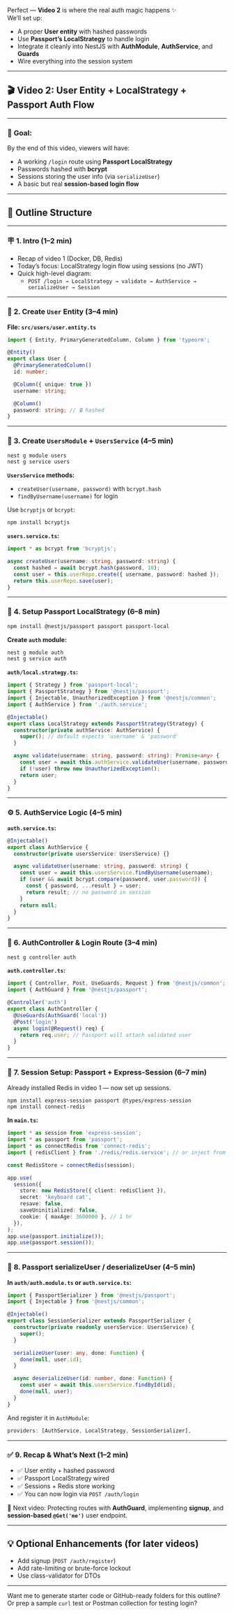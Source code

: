 Perfect — **Video 2** is where the real auth magic happens ✨  
We’ll set up:

- A proper **User entity** with hashed passwords  
- Use **Passport’s LocalStrategy** to handle login  
- Integrate it cleanly into NestJS with **AuthModule**, **AuthService**, and **Guards**  
- Wire everything into the session system

---

## 🎬 **Video 2: User Entity + LocalStrategy + Passport Auth Flow**

---

### 🎯 **Goal:**
By the end of this video, viewers will have:
- A working `/login` route using **Passport LocalStrategy**
- Passwords hashed with **bcrypt**
- Sessions storing the user info (via `serializeUser`)
- A basic but real **session-based login flow**

---

## 🧱 Outline Structure

---

### 🪧 **1. Intro (1–2 min)**
- Recap of video 1 (Docker, DB, Redis)
- Today’s focus: LocalStrategy login flow using sessions (no JWT)
- Quick high-level diagram:
  - `POST /login → LocalStrategy → validate → AuthService → serializeUser → Session`

---

### 🧍 **2. Create `User` Entity (3–4 min)**

**File: `src/users/user.entity.ts`**
```ts
import { Entity, PrimaryGeneratedColumn, Column } from 'typeorm';

@Entity()
export class User {
  @PrimaryGeneratedColumn()
  id: number;

  @Column({ unique: true })
  username: string;

  @Column()
  password: string; // 🔒 hashed
}
```

---

### 🧩 **3. Create `UsersModule` + `UsersService` (4–5 min)**

```bash
nest g module users
nest g service users
```

**`UsersService` methods:**
- `createUser(username, password)` with `bcrypt.hash`
- `findByUsername(username)` for login

Use `bcryptjs` or `bcrypt`:
```bash
npm install bcryptjs
```

**`users.service.ts`:**
```ts
import * as bcrypt from 'bcryptjs';

async createUser(username: string, password: string) {
  const hashed = await bcrypt.hash(password, 10);
  const user = this.userRepo.create({ username, password: hashed });
  return this.userRepo.save(user);
}
```

---

### 🔐 **4. Setup Passport LocalStrategy (6–8 min)**

```bash
npm install @nestjs/passport passport passport-local
```

**Create `auth` module:**
```bash
nest g module auth
nest g service auth
```

**`auth/local.strategy.ts`:**
```ts
import { Strategy } from 'passport-local';
import { PassportStrategy } from '@nestjs/passport';
import { Injectable, UnauthorizedException } from '@nestjs/common';
import { AuthService } from './auth.service';

@Injectable()
export class LocalStrategy extends PassportStrategy(Strategy) {
  constructor(private authService: AuthService) {
    super(); // default expects 'username' & 'password'
  }

  async validate(username: string, password: string): Promise<any> {
    const user = await this.authService.validateUser(username, password);
    if (!user) throw new UnauthorizedException();
    return user;
  }
}
```

---

### ⚙️ **5. AuthService Logic (4–5 min)**

**`auth.service.ts`:**
```ts
@Injectable()
export class AuthService {
  constructor(private usersService: UsersService) {}

  async validateUser(username: string, password: string) {
    const user = await this.usersService.findByUsername(username);
    if (user && await bcrypt.compare(password, user.password)) {
      const { password, ...result } = user;
      return result; // no password in session
    }
    return null;
  }
}
```

---

### 🧱 **6. AuthController & Login Route (3–4 min)**

```bash
nest g controller auth
```

**`auth.controller.ts`:**
```ts
import { Controller, Post, UseGuards, Request } from '@nestjs/common';
import { AuthGuard } from '@nestjs/passport';

@Controller('auth')
export class AuthController {
  @UseGuards(AuthGuard('local'))
  @Post('login')
  async login(@Request() req) {
    return req.user; // Passport will attach validated user
  }
}
```

---

### 💾 **7. Session Setup: Passport + Express-Session (6–7 min)**

Already installed Redis in video 1 — now set up sessions.

```bash
npm install express-session passport @types/express-session
npm install connect-redis
```

**In `main.ts`:**
```ts
import * as session from 'express-session';
import * as passport from 'passport';
import * as connectRedis from 'connect-redis';
import { redisClient } from './redis/redis.service'; // or inject from RedisService

const RedisStore = connectRedis(session);

app.use(
  session({
    store: new RedisStore({ client: redisClient }),
    secret: 'keyboard cat',
    resave: false,
    saveUninitialized: false,
    cookie: { maxAge: 3600000 }, // 1 hr
  }),
);
app.use(passport.initialize());
app.use(passport.session());
```

---

### 🔑 **8. Passport serializeUser / deserializeUser (4–5 min)**

**In `auth/auth.module.ts` or `auth.service.ts`:**
```ts
import { PassportSerializer } from '@nestjs/passport';
import { Injectable } from '@nestjs/common';

@Injectable()
export class SessionSerializer extends PassportSerializer {
  constructor(private readonly usersService: UsersService) {
    super();
  }

  serializeUser(user: any, done: Function) {
    done(null, user.id);
  }

  async deserializeUser(id: number, done: Function) {
    const user = await this.usersService.findById(id);
    done(null, user);
  }
}
```

And register it in `AuthModule`:
```ts
providers: [AuthService, LocalStrategy, SessionSerializer],
```

---

### ✅ **9. Recap & What’s Next (1–2 min)**

- ✅ User entity + hashed password
- ✅ Passport LocalStrategy wired
- ✅ Sessions + Redis store working
- ✅ You can now login via `POST /auth/login`

👀 Next video: Protecting routes with **AuthGuard**, implementing **signup**, and **session-based `@Get('me')`** user endpoint.

---

## 💡 Optional Enhancements (for later videos)

- Add signup (`POST /auth/register`)
- Add rate-limiting or brute-force lockout
- Use class-validator for DTOs

---

Want me to generate starter code or GitHub-ready folders for this outline? Or prep a sample `curl` test or Postman collection for testing login?